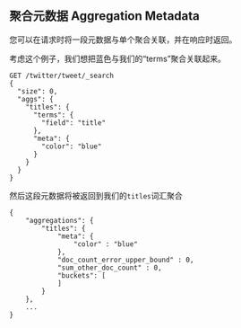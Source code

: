 ## 聚合元数据 Aggregation Metadata

您可以在请求时将一段元数据与单个聚合关联，并在响应时返回。

考虑这个例子，我们想把蓝色与我们的“terms”聚合关联起来。
    
    GET /twitter/tweet/_search
    {
      "size": 0,
      "aggs": {
        "titles": {
          "terms": {
            "field": "title"
          },
          "meta": {
            "color": "blue"
          }
        }
      }
    }

然后这段元数据将被返回到我们的`titles`词汇聚合    
    
    {
        "aggregations": {
            "titles": {
                "meta": {
                    "color" : "blue"
                },
                "doc_count_error_upper_bound" : 0,
                "sum_other_doc_count" : 0,
                "buckets": [
                ]
            }
        },
        ...
    }
